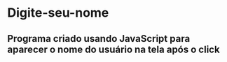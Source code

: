 # Digite-seu-nome
## Programa criado usando JavaScript para aparecer o nome do usuário na tela após o click

